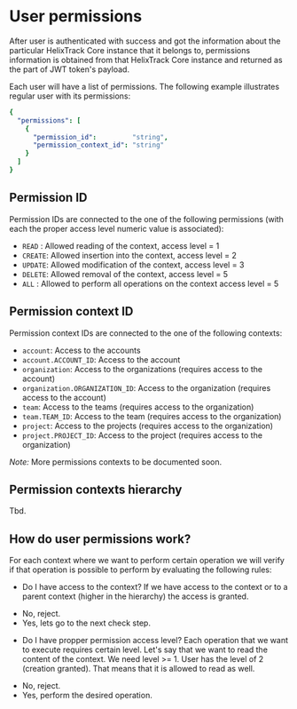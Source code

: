 # User permissions

After user is authenticated with success and got the information about the particular HelixTrack Core
instance that it belongs to, permissions information is obtained from that HelixTrack Core instance and returned 
as the part of JWT token's payload.

Each user will have a list of permissions. The following example illustrates regular user with its permissions:

```yaml
{
  "permissions": [
    {
      "permission_id":         "string",
      "permission_context_id": "string"
    }
  ]
}
```

## Permission ID

Permission IDs are connected to the one of the following permissions (with each the proper access level numeric value is associated):

- `READ`  : Allowed reading of the context,                     access level = 1
- `CREATE`: Allowed insertion into the context,                 access level = 2
- `UPDATE`: Allowed modification of the context,                access level = 3
- `DELETE`: Allowed removal of the context,                     access level = 5
- `ALL`   : Allowed to perform all operations on the context    access level = 5

## Permission context ID

Permission context IDs are connected to the one of the following contexts:

- `account`: Access to the accounts
- `account.ACCOUNT_ID`: Access to the account
- `organization`: Access to the organizations (requires access to the account)
- `organization.ORGANIZATION_ID`: Access to the organization (requires access to the account)
- `team`: Access to the teams (requires access to the organization)
- `team.TEAM_ID`: Access to the team (requires access to the organization)
- `project`: Access to the projects (requires access to the organization)
- `project.PROJECT_ID`: Access to the project (requires access to the organization)

*Note:* More permissions contexts to be documented soon.

## Permission contexts hierarchy

Tbd.

## How do user permissions work?

For each context where we want to perform certain operation we will verify if that operation is possible to perform by evaluating the following rules:

- Do I have access to the context? If we have access to the context or to a parent context (higher in the hierarchy) the access is granted.
+ No, reject.
+ Yes, lets go to the next check step.

- Do I have propper permission access level? Each operation that we want to execute requires certain level. Let's say that we want to read the content of the context. We need level >= 1. User has the level of 2 (creation granted). That means that it is allowed to read as well.
+ No, reject.
+ Yes, perform the desired operation.